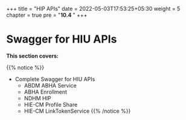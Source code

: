 +++
title = "HIP APIs"
date = 2022-05-03T17:53:25+05:30
weight = 5
chapter = true
pre = "<b>10.4 </b>"
+++

# Swagger for HIU APIs

**This section covers:**

{{% notice %}}
- Complete Swagger for HIU APIs   
    - ABDM ABHA Service
    - ABHA Enrollment
    - NDHM HIP
    - HIE-CM Profile Share
    - HIE-CM LinkTokenService
{{% /notice %}}

